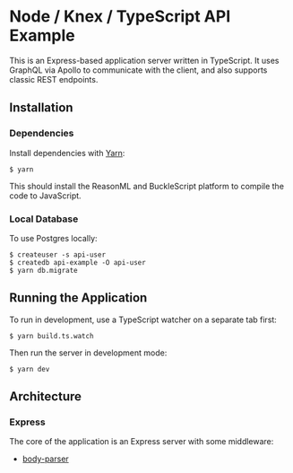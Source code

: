 # Node / Knex / TypeScript API Example

This is an Express-based application server written in TypeScript. It uses GraphQL via Apollo to communicate with the client, and also supports classic REST endpoints.

## Installation

### Dependencies

Install dependencies with [Yarn](http://yarnpkg.com):

    $ yarn

This should install the ReasonML and BuckleScript platform to compile the code to JavaScript.

### Local Database

To use Postgres locally:

    $ createuser -s api-user
    $ createdb api-example -O api-user
    $ yarn db.migrate

## Running the Application

To run in development, use a TypeScript watcher on a separate tab first:

    $ yarn build.ts.watch

Then run the server in development mode:

    $ yarn dev

## Architecture

### Express

The core of the application is an Express server with some middleware:

* [body-parser](https://github.com/expressjs/body-parser)
